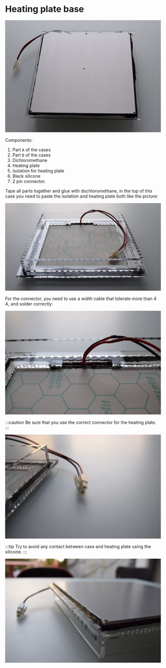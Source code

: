 # Heating plate base

![Top view of heating plate base](images/heating_plate/heating_plate.JPG)

Components:

1. Part `A` of the cases
2. Part `B` of the cases
3. Dichloromethane
4. Heating plate
5. Isolation for heating plate
6. Black silicone
7. 2 pin connector.

Tape all parts together and glue with dochloromethane, in the top of this case you need to paste the isolation and heating plate both like the picture:

![Bottom view of heating plate base](images/heating_plate/heating_plate_and_cable.JPG)

For the connector, you need to use a width cable that tolerate more than 4 A, and solder correctly:

![Solder cable in the heating plate](images/heating_plate/heating_plate_solder.JPG)

:::caution
Be sure that you use the correct connector for the heating plate.
:::

![Header of the connector for heating plate to bioreactor base](images/heating_plate/heating_plate_cable_connector.JPG)

:::tip
Try to avoid any contact between case and heating plate using the silicone.
:::

![Correct glue between heating plate and its base](images/heating_plate/heating_plate_silicone.JPG)